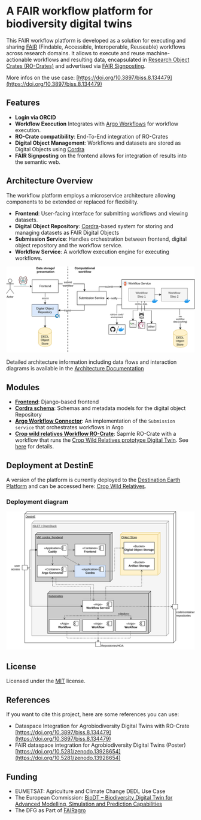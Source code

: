 # A FAIR workflow platform for biodiversity digital twins

This FAIR workflow platform is developed as a solution
for executing and sharing [FAIR](https://www.go-fair.org/fair-principles/) (Findable, Accessible, Interoperable, Reuseable)
workflows across research domains.
It allows to execute and reuse machine-actionable workflows and resulting data,
encapsulated in [Research Object Crates (RO-Crates)](https://www.researchobject.org/ro-crate/)
and advertised via [FAIR Signposting](https://signposting.org/FAIR/).

More infos on the use case: [https://doi.org/10.3897/biss.8.134479](https://doi.org/10.3897/biss.8.134479)


## Features

- **Login via ORCID**
- **Workflow Execution** Integrates with [Argo Workflows](https://argoproj.github.io/workflows/) for workflow execution.
- **RO-Crate compatibility**: End-To-End integration of RO-Crates
- **Digital Object Management**: Workflows and datasets are stored as Digital Objects using [Cordra](https://www.cordra.org/)
- **FAIR Signposting** on the frontend allows for integration of results into the semantic web.

## Architecture Overview


The workflow platform employs a microservice architecture allowing components to be extended or replaced for flexibility.

- **Frontend**: User-facing interface for submitting workflows and viewing datasets.
- **Digital Object Repository**: [Cordra](https://www.cordra.org/)-based system for storing and managing datasets as FAIR Digital Objects
- **Submission Service**: Handles orchestration between frontend, digital object repository and the workflow service.
- **Workflow Service**: A workflow execution engine for executing workflows.

![Components Diagram](assets/components.png)

Detailed architecture information including data flows and interaction diagrams is available in the [Architecture Documentation](./architecture.md)

## Modules

- [**Frontend**](https://github.com/Senckenberg-DCBiodivIT/FAIR-workflow-platform-frontend): Django-based frontend
- [**Cordra schema**](https://github.com/Senckenberg-DCBiodivIT/FAIR-workflow-platform-cordra-schema): Schemas and metadata models for the digital object Repository
- [**Argo Workflow Connector**](https://github.com/Senckenberg-DCBiodivIT/FAIR-workflow-platform-argo-connector): An implementation of the `Submission service` that orchestrates workflows in Argo
- [**Crop wild relatives Workflow RO-Crate**](https://github.com/Senckenberg-DCBiodivIT/cwr-workflow-ro-crate): Sapmle RO-Crate with a workflow that runs the [Crop Wild Relatives prototype Digital Twin](https://github.com/BioDT/uc-CWR). See [here](https://doi.org/10.3897/rio.10.e125192) for details. 

## Deployment at DestinE

A version of the platform is currently deployed to the [Destination Earth Platform](https://destination-earth.eu/) and can be accessed here: [Crop Wild Relatives](http://217.71.193.143/). 

### Deployment diagram

![Deployment Diagram](assets/deployment.png)

## License

Licensed under the [MIT](./LICENSE) license.

## References

If you want to cite this project, here are some references you can use:

- Dataspace Integration for Agrobiodiversity Digital Twins with RO-Crate [https://doi.org/10.3897/biss.8.134479](https://doi.org/10.3897/biss.8.134479)
- FAIR dataspace integration for Agrobiodiversity Digital Twins (Poster) [https://doi.org/10.5281/zenodo.13928654](https://doi.org/10.5281/zenodo.13928654)

## Funding

- EUMETSAT: Agriculture and Climate Change DEDL Use Case
- The European Commission: [BioDT – Biodiversity Digital Twin for Advanced Modelling, Simulation and Prediction Capabilities](https://biodt.eu/)
- The DFG as Part of [FAIRagro](https://fairagro.net/)
